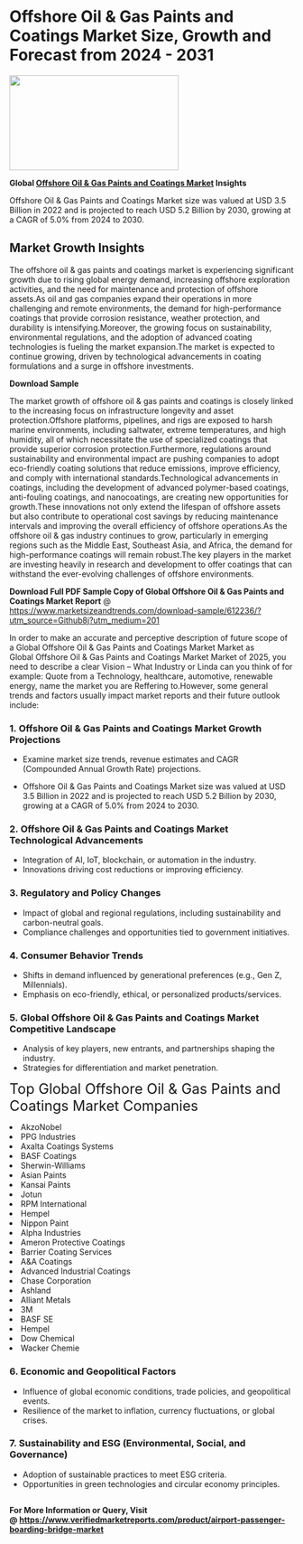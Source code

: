 <H1>Offshore Oil & Gas Paints and Coatings Market Size, Growth and Forecast from 2024 - 2031</H1><img class="aligncenter size-medium wp-image-584254" src="https://thirdeyenews.in/wp-content/uploads/2024/09/Global-Market-Research-300x168.jpeg" alt="" width="300" height="168" /><p><strong>Global&nbsp;<a href="https://www.marketsizeandtrends.com/download-sample/612236/?utm_source=Github8j?utm_medium=201">Offshore Oil & Gas Paints and Coatings Market</a> Insights</strong></p><p>Offshore Oil & Gas Paints and Coatings Market size was valued at USD 3.5 Billion in 2022 and is projected to reach USD 5.2 Billion by 2030, growing at a CAGR of 5.0% from 2024 to 2030.</p><p><h2>Market Growth Insights</h2> <p>The offshore oil & gas paints and coatings market is experiencing significant growth due to rising global energy demand, increasing offshore exploration activities, and the need for maintenance and protection of offshore assets.As oil and gas companies expand their operations in more challenging and remote environments, the demand for high-performance coatings that provide corrosion resistance, weather protection, and durability is intensifying.Moreover, the growing focus on sustainability, environmental regulations, and the adoption of advanced coating technologies is fueling the market expansion.The market is expected to continue growing, driven by technological advancements in coating formulations and a surge in offshore investments.</p> <p><strong>Download Sample</strong></p> <p>The market growth of offshore oil & gas paints and coatings is closely linked to the increasing focus on infrastructure longevity and asset protection.Offshore platforms, pipelines, and rigs are exposed to harsh marine environments, including saltwater, extreme temperatures, and high humidity, all of which necessitate the use of specialized coatings that provide superior corrosion protection.Furthermore, regulations around sustainability and environmental impact are pushing companies to adopt eco-friendly coating solutions that reduce emissions, improve efficiency, and comply with international standards.Technological advancements in coatings, including the development of advanced polymer-based coatings, anti-fouling coatings, and nanocoatings, are creating new opportunities for growth.These innovations not only extend the lifespan of offshore assets but also contribute to operational cost savings by reducing maintenance intervals and improving the overall efficiency of offshore operations.As the offshore oil & gas industry continues to grow, particularly in emerging regions such as the Middle East, Southeast Asia, and Africa, the demand for high-performance coatings will remain robust.The key players in the market are investing heavily in research and development to offer coatings that can withstand the ever-evolving challenges of offshore environments.<p><span class=""><strong>Download Full PDF Sample Copy of Global Offshore Oil & Gas Paints and Coatings Market Report</strong> @ <a href="https://www.marketsizeandtrends.com/download-sample/612236/?utm_source=Github8j?utm_medium=201" target="_blank">https://www.marketsizeandtrends.com/download-sample/612236/?utm_source=Github8j?utm_medium=201</a></span></p><p>In order to make an accurate and perceptive description of future scope of a Global&nbsp;Offshore Oil & Gas Paints and Coatings Market Market as Global&nbsp;Offshore Oil & Gas Paints and Coatings Market Market of 2025, you need to describe a clear Vision &ndash; What Industry or Linda can you think of for example: Quote from a Technology, healthcare, automotive, renewable energy, name the market you are Reffering to.However, some general trends and factors usually impact market reports and their future outlook include:</p><h3>1.&nbsp;<strong>Offshore Oil & Gas Paints and Coatings Market Growth Projections</strong></h3><ul><li>Examine market size trends, revenue estimates and CAGR (Compounded Annual Growth Rate) projections.</li><li><p>Offshore Oil & Gas Paints and Coatings Market size was valued at USD 3.5 Billion in 2022 and is projected to reach USD 5.2 Billion by 2030, growing at a CAGR of 5.0% from 2024 to 2030.</p></li></ul><h3>2.&nbsp;<strong>Offshore Oil & Gas Paints and Coatings Market Technological Advancements</strong></h3><ul><li>Integration of AI, IoT, blockchain, or automation in the industry.</li><li>Innovations driving cost reductions or improving efficiency.</li></ul><h3>3.&nbsp;<strong>Regulatory and Policy Changes</strong></h3><ul><li>Impact of global and regional regulations, including sustainability and carbon-neutral goals.</li><li>Compliance challenges and opportunities tied to government initiatives.</li></ul><h3>4.&nbsp;<strong>Consumer Behavior Trends</strong></h3><ul><li>Shifts in demand influenced by generational preferences (e.g., Gen Z, Millennials).</li><li>Emphasis on eco-friendly, ethical, or personalized products/services.</li></ul><h3>5.&nbsp;<strong>Global Offshore Oil & Gas Paints and Coatings Market Competitive Landscape</strong></h3><ul><li>Analysis of key players, new entrants, and partnerships shaping the industry.</li><li>Strategies for differentiation and market penetration.</li></ul><p data-pm-slice="1 1 []"><span style="color: inherit; font-family: inherit; font-size: 25px;">Top Global Offshore Oil & Gas Paints and Coatings Market Companies</span></p><div class="" data-test-id=""><p><li>AkzoNobel</li><li> PPG Industries</li><li> Axalta Coatings Systems</li><li> BASF Coatings</li><li> Sherwin-Williams</li><li> Asian Paints</li><li> Kansai Paints</li><li> Jotun</li><li> RPM International</li><li> Hempel</li><li> Nippon Paint</li><li> Alpha Industries</li><li> Ameron Protective Coatings</li><li> Barrier Coating Services</li><li> A&A Coatings</li><li> Advanced Industrial Coatings</li><li> Chase Corporation</li><li> Ashland</li><li> Alliant Metals</li><li> 3M</li><li> BASF SE</li><li> Hempel</li><li> Dow Chemical</li><li> Wacker Chemie</li></p></div><h3>6.&nbsp;<strong>Economic and Geopolitical Factors</strong></h3><ul><li>Influence of global economic conditions, trade policies, and geopolitical events.</li><li>Resilience of the market to inflation, currency fluctuations, or global crises.</li></ul><h3>7.&nbsp;<strong>Sustainability and ESG (Environmental, Social, and Governance)</strong></h3><ul><li>Adoption of sustainable practices to meet ESG criteria.</li><li>Opportunities in green technologies and circular economy principles.</li></ul><h2><strong style="font-size: 14px;">For More Information or Query, Visit @&nbsp;</strong><a style="background-color: #ffffff; font-size: 14px;" href="https://www.marketsizeandtrends.com/report/offshore-oil-and-gas-paints-and-coatings-market/" target="_blank">https://www.verifiedmarketreports.com/product/airport-passenger-boarding-bridge-market</a></h2>